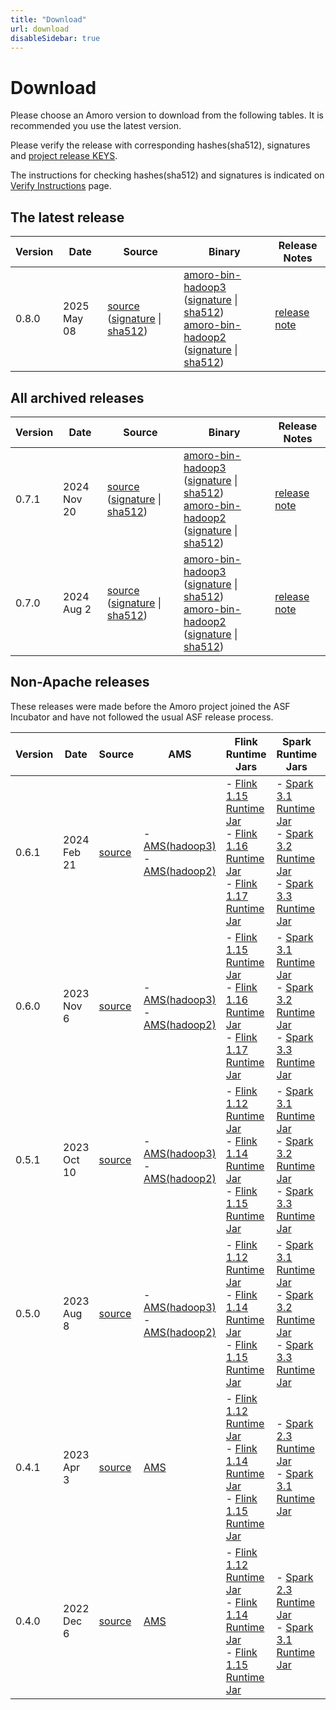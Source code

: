 ```yaml
---
title: "Download"
url: download
disableSidebar: true
---
```


# Download

Please choose an Amoro version to download from the following tables. It is recommended you use the latest version.

Please verify the release with corresponding hashes(sha512), signatures and [project release KEYS](https://downloads.apache.org/incubator/amoro/KEYS).

The instructions for checking hashes(sha512) and signatures is indicated on [Verify Instructions](https://www.apache.org/dyn/closer.cgi#verify) page.

## The latest release

| Version | Date        | Source                                                                                                                                                                                                                                                                                                                                                                                                 | Binary | Release Notes |
|---------|-------------|--------------------------------------------------------------------------------------------------------------------------------------------------------------------------------------------------------------------------------------------------------------------------------------------------------------------------------------------------------------------------------------------------------| --- | --- |
| 0.8.0   | 2025 May 08 | [source](https://www.apache.org/dyn/closer.lua/incubator/amoro/0.8.0-incubating/apache-amoro-0.8.0-incubating-bin-hadoop3.tar.gz?action=download) ([signature](https://downloads.apache.org/incubator/amoro/0.8.0-incubating/apache-amoro-0.8.0-incubating-src.tar.gz.asc) \| [sha512](https://downloads.apache.org/incubator/amoro/0.8.0-incubating/apache-amoro-0.8.0-incubating-src.tar.gz.sha512)) |  [amoro-bin-hadoop3](https://www.apache.org/dyn/closer.lua/incubator/amoro/0.8.0-incubating/apache-amoro-0.8.0-incubating-bin-hadoop3.tar.gz?action=download) ([signature](https://downloads.apache.org/incubator/amoro/0.8.0-incubating/apache-amoro-0.8.0-incubating-bin-hadoop3.tar.gz.asc) \| [sha512](https://downloads.apache.org/incubator/amoro/0.8.0-incubating/apache-amoro-0.8.0-incubating-bin-hadoop3.tar.gz.sha512)) <br>  [amoro-bin-hadoop2](https://www.apache.org/dyn/closer.lua/incubator/amoro/0.8.0-incubating/apache-amoro-0.8.0-incubating-bin-hadoop2.tar.gz?action=download) ([signature](https://downloads.apache.org/incubator/amoro/0.8.0-incubating/apache-amoro-0.8.0-incubating-bin-hadoop2.tar.gz.asc) \| [sha512](https://downloads.apache.org/incubator/amoro/0.8.0-incubating/apache-amoro-0.8.0-incubating-bin-hadoop2.tar.gz.sha512)) | [release note](https://github.com/apache/amoro/releases/tag/v0.8.0-incubating) |

## All archived releases
| Version | Date | Source | Binary | Release Notes |
| --- | --- | --- | --- | --- |
| 0.7.1 | 2024 Nov 20 | [source](https://www.apache.org/dyn/closer.lua/incubator/amoro/0.7.1-incubating/apache-amoro-0.7.1-incubating-src.tar.gz?action=download) ([signature](https://downloads.apache.org/incubator/amoro/0.7.1-incubating/apache-amoro-0.7.1-incubating-src.tar.gz.asc) \| [sha512](https://downloads.apache.org/incubator/amoro/0.7.1-incubating/apache-amoro-0.7.1-incubating-src.tar.gz.sha512)) |  [amoro-bin-hadoop3](https://www.apache.org/dyn/closer.lua/incubator/amoro/0.7.1-incubating/apache-amoro-0.7.1-incubating-bin-hadoop3.tar.gz?action=download) ([signature](https://downloads.apache.org/incubator/amoro/0.7.1-incubating/apache-amoro-0.7.1-incubating-bin-hadoop3.tar.gz.asc) \| [sha512](https://downloads.apache.org/incubator/amoro/0.7.1-incubating/apache-amoro-0.7.1-incubating-bin-hadoop3.tar.gz.sha512)) <br>  [amoro-bin-hadoop2](https://www.apache.org/dyn/closer.lua/incubator/amoro/0.7.1-incubating/apache-amoro-0.7.1-incubating-bin-hadoop2.tar.gz?action=download) ([signature](https://downloads.apache.org/incubator/amoro/0.7.1-incubating/apache-amoro-0.7.1-incubating-bin-hadoop2.tar.gz.asc) \| [sha512](https://downloads.apache.org/incubator/amoro/0.7.1-incubating/apache-amoro-0.7.1-incubating-bin-hadoop2.tar.gz.sha512)) | [release note](https://github.com/apache/amoro/releases/tag/v0.7.1-incubating) |
| 0.7.0 | 2024 Aug 2 | [source](https://www.apache.org/dyn/closer.lua/incubator/amoro/0.7.0-incubating/apache-amoro-0.7.0-incubating-src.tar.gz?action=download) ([signature](https://downloads.apache.org/incubator/amoro/0.7.0-incubating/apache-amoro-0.7.0-incubating-src.tar.gz.asc) \| [sha512](https://downloads.apache.org/incubator/amoro/0.7.0-incubating/apache-amoro-0.7.0-incubating-src.tar.gz.sha512)) |  [amoro-bin-hadoop3](https://www.apache.org/dyn/closer.lua/incubator/amoro/0.7.0-incubating/apache-amoro-0.7.0-incubating-bin-hadoop3.tar.gz?action=download) ([signature](https://downloads.apache.org/incubator/amoro/0.7.0-incubating/apache-amoro-0.7.0-incubating-bin-hadoop3.tar.gz.asc) \| [sha512](https://downloads.apache.org/incubator/amoro/0.7.0-incubating/apache-amoro-0.7.0-incubating-bin-hadoop3.tar.gz.sha512)) <br>  [amoro-bin-hadoop2](https://www.apache.org/dyn/closer.lua/incubator/amoro/0.7.0-incubating/apache-amoro-0.7.0-incubating-bin-hadoop2.tar.gz?action=download) ([signature](https://downloads.apache.org/incubator/amoro/0.7.0-incubating/apache-amoro-0.7.0-incubating-bin-hadoop2.tar.gz.asc) \| [sha512](https://downloads.apache.org/incubator/amoro/0.7.0-incubating/apache-amoro-0.7.0-incubating-bin-hadoop2.tar.gz.sha512)) | [release note](https://github.com/apache/amoro/releases/tag/v0.7.0-incubating) |

## Non-Apache releases

These releases were made before the Amoro project joined the ASF Incubator and have not followed the usual ASF release process.

| Version | Date | Source | AMS | Flink Runtime Jars | Spark Runtime Jars | Trino Connector | Release Notes |
| --- | --- | --- | --- | --- | --- | --- | --- |
| 0.6.1 | 2024 Feb 21 | [source](https://github.com/apache/incubator-amoro/archive/refs/tags/v0.6.1.zip) | - [AMS(hadoop3)](https://github.com/apache/incubator-amoro/releases/download/v0.6.1/amoro-0.6.1-bin.zip) <br> - [AMS(hadoop2)](https://github.com/apache/incubator-amoro/releases/download/v0.6.1/amoro-0.6.1-bin.hadoop2.zip) | - [Flink 1.15 Runtime Jar](https://github.com/apache/incubator-amoro/releases/download/v0.6.1/amoro-flink-runtime-1.15-0.6.1.jar) <br> - [Flink 1.16 Runtime Jar](https://github.com/apache/incubator-amoro/releases/download/v0.6.1/amoro-flink-runtime-1.16-0.6.1.jar) <br> - [Flink 1.17 Runtime Jar](https://github.com/apache/incubator-amoro/releases/download/v0.6.1/amoro-flink-runtime-1.17-0.6.1.jar) <br> | - [Spark 3.1 Runtime Jar](https://github.com/apache/incubator-amoro/releases/download/v0.6.1/amoro-spark-3.1-runtime-0.6.1.jar)<br> - [Spark 3.2 Runtime Jar](https://github.com/apache/incubator-amoro/releases/download/v0.6.1/amoro-spark-3.2-runtime-0.6.1.jar)<br> - [Spark 3.3 Runtime Jar](https://github.com/apache/incubator-amoro/releases/download/v0.6.1/amoro-spark-3.3-runtime-0.6.1.jar) | [Trino Connector](https://github.com/apache/incubator-amoro/releases/download/v0.6.1/trino-amoro-0.6.1.tar.gz) | [release note](https://github.com/apache/incubator-amoro/releases/tag/v0.6.1) |
| 0.6.0 | 2023 Nov 6  | [source](https://github.com/apache/incubator-amoro/archive/refs/tags/v0.6.0.zip) | - [AMS(hadoop3)](https://github.com/apache/incubator-amoro/releases/download/v0.6.0/amoro-0.6.0-bin.zip) <br> - [AMS(hadoop2)](https://github.com/apache/incubator-amoro/releases/download/v0.6.0/amoro-0.6.0-bin.hadoop2.zip) | - [Flink 1.15 Runtime Jar](https://github.com/apache/incubator-amoro/releases/download/v0.6.0/amoro-flink-runtime-1.15-0.6.0.jar) <br> - [Flink 1.16 Runtime Jar](https://github.com/apache/incubator-amoro/releases/download/v0.6.0/amoro-flink-runtime-1.16-0.6.0.jar) <br> - [Flink 1.17 Runtime Jar](https://github.com/apache/incubator-amoro/releases/download/v0.6.0/amoro-flink-runtime-1.17-0.6.0.jar) <br> | - [Spark 3.1 Runtime Jar](https://github.com/apache/incubator-amoro/releases/download/v0.6.0/amoro-spark-3.1-runtime-0.6.0.jar)<br> - [Spark 3.2 Runtime Jar](https://github.com/apache/incubator-amoro/releases/download/v0.6.0/amoro-spark-3.2-runtime-0.6.0.jar)<br> - [Spark 3.3 Runtime Jar](https://github.com/apache/incubator-amoro/releases/download/v0.6.0/amoro-spark-3.3-runtime-0.6.0.jar) | [Trino Connector](https://github.com/apache/incubator-amoro/releases/download/v0.6.0/trino-amoro-0.6.0.tar.gz) |  [release note](https://github.com/apache/incubator-amoro/releases/tag/v0.6.0) |
| 0.5.1 | 2023 Oct 10 | [source](https://github.com/apache/incubator-amoro/archive/refs/tags/v0.5.1.zip) | - [AMS(hadoop3)](https://github.com/apache/incubator-amoro/releases/download/v0.5.1/amoro-0.5.1-bin.zip) <br> - [AMS(hadoop2)](https://github.com/apache/incubator-amoro/releases/download/v0.5.1/amoro-0.5.1-bin.hadoop2.zip) | - [Flink 1.12 Runtime Jar](https://github.com/apache/incubator-amoro/releases/download/v0.5.1/amoro-flink-runtime-1.12-0.5.1.jar) <br> - [Flink 1.14 Runtime Jar](https://github.com/apache/incubator-amoro/releases/download/v0.5.1/amoro-flink-runtime-1.14-0.5.1.jar) <br> - [Flink 1.15 Runtime Jar](https://github.com/apache/incubator-amoro/releases/download/v0.5.1/amoro-flink-runtime-1.15-0.5.1.jar) <br> | - [Spark 3.1 Runtime Jar](https://github.com/apache/incubator-amoro/releases/download/v0.5.1/amoro-spark-3.1-runtime-0.5.1.jar)<br> - [Spark 3.2 Runtime Jar](https://github.com/apache/incubator-amoro/releases/download/v0.5.1/amoro-spark-3.2-runtime-0.5.1.jar)<br> - [Spark 3.3 Runtime Jar](https://github.com/apache/incubator-amoro/releases/download/v0.5.1/amoro-spark-3.3-runtime-0.5.1.jar) | [Trino Connector](https://github.com/apache/incubator-amoro/releases/download/v0.5.1/trino-amoro-0.5.1.tar.gz) |  [release note](https://github.com/apache/incubator-amoro/releases/tag/v0.5.1) |
| 0.5.0 | 2023 Aug 8  | [source](https://github.com/apache/incubator-amoro/archive/refs/tags/v0.5.0.zip) | - [AMS(hadoop3)](https://github.com/apache/incubator-amoro/releases/download/v0.5.0/amoro-0.5.0-bin.zip) <br> - [AMS(hadoop2)](https://github.com/apache/incubator-amoro/releases/download/v0.5.0/amoro-0.5.0-bin.hadoop2.zip) | - [Flink 1.12 Runtime Jar](https://github.com/apache/incubator-amoro/releases/download/v0.5.0/amoro-flink-runtime-1.12-0.5.0.jar) <br> - [Flink 1.14 Runtime Jar](https://github.com/apache/incubator-amoro/releases/download/v0.5.0/amoro-flink-runtime-1.14-0.5.0.jar) <br> - [Flink 1.15 Runtime Jar](https://github.com/apache/incubator-amoro/releases/download/v0.5.0/amoro-flink-runtime-1.15-0.5.0.jar) <br> | - [Spark 3.1 Runtime Jar](https://github.com/apache/incubator-amoro/releases/download/v0.5.0/amoro-spark-3.1-runtime-0.5.0.jar)<br> - [Spark 3.2 Runtime Jar](https://github.com/apache/incubator-amoro/releases/download/v0.5.0/amoro-spark-3.2-runtime-0.5.0.jar)<br> - [Spark 3.3 Runtime Jar](https://github.com/apache/incubator-amoro/releases/download/v0.5.0/amoro-spark-3.3-runtime-0.5.0.jar) | [Trino Connector](https://github.com/apache/incubator-amoro/releases/download/v0.5.0/trino-amoro-0.5.0.tar.gz) |  [release note](https://github.com/apache/incubator-amoro/releases/tag/v0.5.0) |
| 0.4.1 | 2023 Apr 3  | [source](https://github.com/apache/incubator-amoro/archive/refs/tags/v0.4.1.zip) | [AMS](https://github.com/apache/incubator-amoro/releases/download/v0.4.1/arctic-0.4.1-bin.zip) | - [Flink 1.12 Runtime Jar](https://github.com/apache/incubator-amoro/releases/download/v0.4.1/arctic-flink-runtime-1.12-0.4.1.jar) <br> - [Flink 1.14 Runtime Jar](https://github.com/apache/incubator-amoro/releases/download/v0.4.1/arctic-flink-runtime-1.14-0.4.1.jar) <br> - [Flink 1.15 Runtime Jar](https://github.com/apache/incubator-amoro/releases/download/v0.4.1/arctic-flink-runtime-1.15-0.4.1.jar) <br> | - [Spark 2.3 Runtime Jar](https://github.com/apache/incubator-amoro/releases/download/v0.4.1/arctic-spark-2.3-runtime-0.4.1.jar)<br> - [Spark 3.1 Runtime Jar](https://github.com/apache/incubator-amoro/releases/download/v0.4.1/arctic-spark-3.1-runtime-0.4.1.jar) | [Trino Connector](https://github.com/apache/incubator-amoro/releases/download/v0.4.1/trino-arctic-0.4.1.tar.gz) |  [release note](https://github.com/apache/incubator-amoro/releases/tag/v0.4.1) |
| 0.4.0 | 2022 Dec 6  | [source](https://github.com/apache/incubator-amoro/archive/refs/tags/v0.4.0.zip) | [AMS](https://github.com/apache/incubator-amoro/releases/download/v0.4.0/arctic-0.4.0-bin.zip) | - [Flink 1.12 Runtime Jar](https://github.com/apache/incubator-amoro/releases/download/v0.4.0/arctic-flink-runtime-1.12-0.4.0.jar)<br> - [Flink 1.14 Runtime Jar](https://github.com/apache/incubator-amoro/releases/download/v0.4.0/arctic-flink-runtime-1.14-0.4.0.jar)<br> - [Flink 1.15 Runtime Jar](https://github.com/apache/incubator-amoro/releases/download/v0.4.0/arctic-flink-runtime-1.15-0.4.0.jar) | - [Spark 2.3 Runtime Jar](https://github.com/apache/incubator-amoro/releases/download/v0.4.0/arctic-spark-2.3-runtime-0.4.0.jar)<br> - [Spark 3.1 Runtime Jar](https://github.com/apache/incubator-amoro/releases/download/v0.4.0/arctic-spark-3.1-runtime-0.4.0.jar) | [Trino Connector](https://github.com/apache/incubator-amoro/releases/download/v0.4.0/trino-arctic-0.4.0.tar.gz) |  [release note](https://github.com/apache/incubator-amoro/releases/tag/v0.4.0) |
